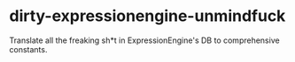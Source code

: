 # dirty-expressionengine-unmindfuck

Translate all the freaking sh*t in ExpressionEngine's DB to comprehensive constants.
